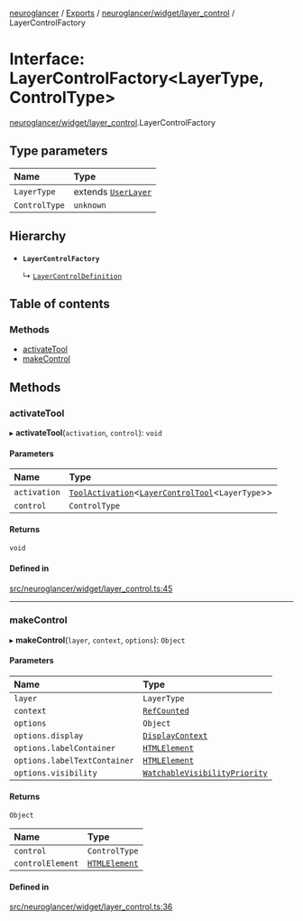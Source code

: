 [neuroglancer](../README.md) / [Exports](../modules.md) / [neuroglancer/widget/layer\_control](../modules/neuroglancer_widget_layer_control.md) / LayerControlFactory

# Interface: LayerControlFactory<LayerType, ControlType\>

[neuroglancer/widget/layer_control](../modules/neuroglancer_widget_layer_control.md).LayerControlFactory

## Type parameters

| Name | Type |
| :------ | :------ |
| `LayerType` | extends [`UserLayer`](../classes/neuroglancer_layer.UserLayer.md) |
| `ControlType` | `unknown` |

## Hierarchy

- **`LayerControlFactory`**

  ↳ [`LayerControlDefinition`](neuroglancer_widget_layer_control.LayerControlDefinition.md)

## Table of contents

### Methods

- [activateTool](neuroglancer_widget_layer_control.LayerControlFactory.md#activatetool)
- [makeControl](neuroglancer_widget_layer_control.LayerControlFactory.md#makecontrol)

## Methods

### activateTool

▸ **activateTool**(`activation`, `control`): `void`

#### Parameters

| Name | Type |
| :------ | :------ |
| `activation` | [`ToolActivation`](../classes/neuroglancer_ui_tool.ToolActivation.md)<[`LayerControlTool`](../classes/neuroglancer_widget_layer_control.LayerControlTool.md)<`LayerType`\>\> |
| `control` | `ControlType` |

#### Returns

`void`

#### Defined in

[src/neuroglancer/widget/layer_control.ts:45](https://github.com/ActiveBrainAtlas2/neuroglancer/blob/034b457d/src/neuroglancer/widget/layer_control.ts#L45)

___

### makeControl

▸ **makeControl**(`layer`, `context`, `options`): `Object`

#### Parameters

| Name | Type |
| :------ | :------ |
| `layer` | `LayerType` |
| `context` | [`RefCounted`](../classes/neuroglancer_util_disposable.RefCounted.md) |
| `options` | `Object` |
| `options.display` | [`DisplayContext`](../classes/neuroglancer_display_context.DisplayContext.md) |
| `options.labelContainer` | [`HTMLElement`](../modules/main_module._internal_.md#htmlelement) |
| `options.labelTextContainer` | [`HTMLElement`](../modules/main_module._internal_.md#htmlelement) |
| `options.visibility` | [`WatchableVisibilityPriority`](../classes/neuroglancer_visibility_priority_frontend.WatchableVisibilityPriority.md) |

#### Returns

`Object`

| Name | Type |
| :------ | :------ |
| `control` | `ControlType` |
| `controlElement` | [`HTMLElement`](../modules/main_module._internal_.md#htmlelement) |

#### Defined in

[src/neuroglancer/widget/layer_control.ts:36](https://github.com/ActiveBrainAtlas2/neuroglancer/blob/034b457d/src/neuroglancer/widget/layer_control.ts#L36)
